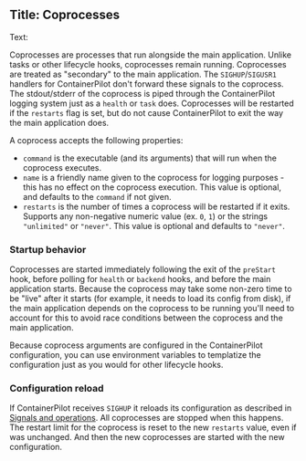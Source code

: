 Title: Coprocesses
----
Text:

Coprocesses are processes that run alongside the main application. Unlike tasks or other lifecycle hooks, coprocesses remain running. Coprocesses are treated as "secondary" to the main application. The `SIGHUP`/`SIGUSR1` handlers for ContainerPilot don't forward these signals to the coprocess. The stdout/stderr of the coprocess is piped through the ContainerPilot logging system just as a `health` or `task` does. Coprocesses will be restarted if the `restarts` flag is set, but do not cause ContainerPilot to exit the way the main application does.

A coprocess accepts the following properties:

- `command` is the executable (and its arguments) that will run when the coprocess executes.
- `name` is a friendly name given to the coprocess for logging purposes - this has no effect on the coprocess execution. This value is optional, and defaults to the `command` if not given.
- `restarts` is the number of times a coprocess will be restarted if it exits. Supports any non-negative numeric value (ex. `0`, `1`) or the strings `"unlimited"` or `"never"`. This value is optional and defaults to `"never"`.

### Startup behavior

Coprocesses are started immediately following the exit of the `preStart` hook, before polling for `health` or `backend` hooks, and before the main application starts. Because the coprocess may take some non-zero time to be "live" after it starts (for example, it needs to load its config from disk), if the main application depends on the coprocess to be running you'll need to account for this to avoid race conditions between the coprocess and the main application.

Because coprocess arguments are configured in the ContainerPilot configuration, you can use environment variables to templatize the configuration just as you would for other lifecycle hooks.

### Configuration reload

If ContainerPilot receives `SIGHUP` it reloads its configuration as described in [Signals and operations](/containerpilot/docs/signals). All coprocesses are stopped when this happens. The restart limit for the coprocess is reset to the new `restarts` value, even if was unchanged. And then the new coprocesses are started with the new configuration.
